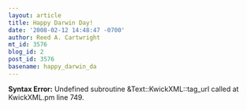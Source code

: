 ```yaml
---
layout: article
title: Happy Darwin Day!
date: '2008-02-12 14:48:47 -0700'
author: Reed A. Cartwright
mt_id: 3576
blog_id: 2
post_id: 3576
basename: happy_darwin_da
---
```

<p><strong>Syntax Error:</strong> Undefined subroutine &Text::KwickXML::tag_url called at KwickXML.pm line 749.
</p>
